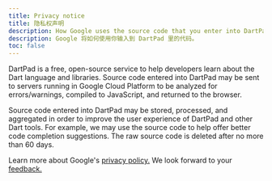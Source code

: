 ```yaml
---
title: Privacy notice
title: 隐私权声明
description: How Google uses the source code that you enter into DartPad.
description: Google 将如何使用你输入到 DartPad 里的代码。
toc: false
---
```


DartPad is a free, open-source service to help developers learn about the Dart
language and libraries. Source code entered into DartPad may be sent to servers
running in Google Cloud Platform to be analyzed for errors/warnings, compiled to
JavaScript, and returned to the browser.

Source code entered into DartPad may be stored, processed, and aggregated in
order to improve the user experience of DartPad and other Dart tools. For
example, we may use the source code to help offer better code completion
suggestions. The raw source code is deleted after no more than 60 days.

Learn more about Google's [privacy
policy.](https://policies.google.com/privacy) We look forward to your
[feedback.](https://github.com/dart-lang/dart-pad/issues)
